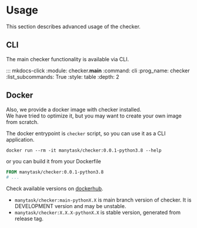 # Usage

This section describes advanced usage of the checker.


## CLI

The main checker functionality is available via CLI.

::: mkdocs-click
    :module: checker.__main__
    :command: cli
    :prog_name: checker
    :list_subcommands: True
    :style: table
    :depth: 2


## Docker

Also, we provide a docker image with checker installed.  
We have tried to optimize it, but you may want to create your own image from scratch.

The docker entrypoint is `checker` script, so you can use it as a CLI application.

```shell
docker run --rm -it manytask/checker:0.0.1-python3.8 --help
```

or you can build it from your Dockerfile

```dockerfile
FROM manytask/checker:0.0.1-python3.8
# ...
```

Check available versions on [dockerhub](https://hub.docker.com/r/manytask/checker/tags?page=1&ordering=last_updated).

* `manytask/checker:main-pythonX.X` is main branch version of checker. It is DEVELOPMENT version and may be unstable.
* `manytask/checker:X.X.X-pythonX.X` is stable version, generated from release tag.
